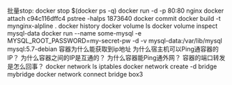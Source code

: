 #

批量stop: docker stop $(docker ps -q)
docker run -d -p 80:80 nginx
docker attach c94c116dffc4
pstree -halps 1873640
docker commit
docker build -t mynginx-alpline .
docker history
docker volume ls
docker volume inspect mysql-data
docker run --name some-mysql -e MYSQL_ROOT_PASSWORD=my-secret-pw -d -v mysql-data:/var/lib/mysql mysql:5.7-debian
容器为什么能获取到ip地址
为什么宿主机可以Ping通容器的IP？
为什么容器之间的IP是互通的？
为什么容器能Ping通外网？
容器的端口转发是怎么回事？
docker network ls
iptables
docker network create -d bridge mybridge
docker network  connect bridge box3
